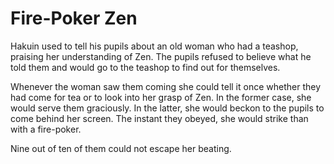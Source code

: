 # Fire-Poker Zen

Hakuin used to tell his pupils about an old woman who had a teashop, praising her understanding of Zen. The pupils refused to believe what he told them and would go to the teashop to find out for themselves.

Whenever the woman saw them coming she could tell it once whether they had come for tea or to look into her grasp of Zen. In the former case, she would serve them graciously. In the latter, she would beckon to the pupils to come behind her screen. The instant they obeyed, she would strike than with a fire-poker.

Nine out of ten of them could not escape her beating.